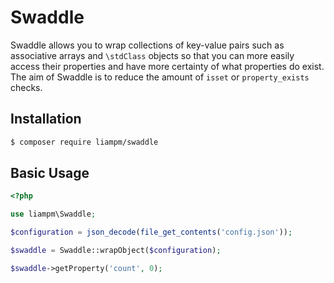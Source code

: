 # Swaddle

Swaddle allows you to wrap collections of key-value pairs such as associative arrays and `\stdClass` objects so that you can more easily access their properties and have more certainty of what properties do exist.
The aim of Swaddle is to reduce the amount of `isset` or `property_exists` checks.

## Installation
```bash
$ composer require liampm/swaddle
```

## Basic Usage

```php
<?php

use liampm\Swaddle;

$configuration = json_decode(file_get_contents('config.json'));

$swaddle = Swaddle::wrapObject($configuration);

$swaddle->getProperty('count', 0);
```